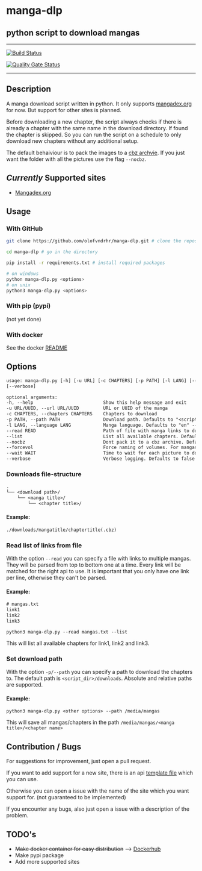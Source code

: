 # manga-dlp

## python script to download mangas

---

[![Build Status](https://drone.44net.ch/api/badges/olofvndrhr/manga-dlp/status.svg)](https://drone.44net.ch/olofvndrhr/manga-dlp)

[![Quality Gate Status](https://sonarqube.44net.ch/api/project_badges/measure?project=olofvndrhr%3Amanga-dlp&metric=alert_status&token=677dfde6a5c7ea85463eb2fe4133c47f71494494)](https://sonarqube.44net.ch/dashboard?id=olofvndrhr%3Amanga-dlp)

---

## Description

A manga download script written in python. It only supports [mangadex.org](https://mangadex.org/) for now. But support
for other sites is planned.

Before downloading a new chapter, the script always checks if there is already a chapter with the same name in the
download directory. If found the chapter is skipped. So you can run the script on a schedule to only download new
chapters without any additional setup.

The default behaiviour is to pack the images to a [cbz archvie](https://en.wikipedia.org/wiki/Comic_book_archive). If
you just want the folder with all the pictures use the flag `--nocbz`.

## *Currently* Supported sites

* [Mangadex.org](https://mangadex.org/)

## Usage

### With GitHub

```sh
git clone https://github.com/olofvndrhr/manga-dlp.git # clone the repository

cd manga-dlp # go in the directory

pip install -r requirements.txt # install required packages

# on windows
python manga-dlp.py <options>
# on unix
python3 manga-dlp.py <options>
```

### With pip (pypi)

(not yet done)

### With docker

See the docker [README](./docker/README.md)

## Options

```txt
usage: manga-dlp.py [-h] [-u URL] [-c CHAPTERS] [-p PATH] [-l LANG] [--read READ] [--list] [--nocbz] [--forcevol] [--wait WAIT]
[--verbose]

optional arguments:
-h, --help                          Show this help message and exit
-u URL/UUID, --url URL/UUID         URL or UUID of the manga
-c CHAPTERS, --chapters CHAPTERS    Chapters to download
-p PATH, --path PATH                Download path. Defaults to "<script_dir>/downloads"
-l LANG, --language LANG            Manga language. Defaults to "en" --> english
--read READ                         Path of file with manga links to download. One per line
--list                              List all available chapters. Defaults to false
--nocbz                             Dont pack it to a cbz archive. Defaults to false
--forcevol                          Force naming of volumes. For mangas where chapters reset each volume
--wait WAIT                         Time to wait for each picture to download in seconds(float). Defaults 0.5
--verbose                           Verbose logging. Defaults to false
```

### Downloads file-structure

```txt
.
└── <download path>/
    └── <manga title>/
        └── <chapter title>/
```

#### Example:

```txt
./downloads/mangatitle/chaptertitle(.cbz)
```

### Read list of links from file

With the option `--read` you can specify a file with links to multiple mangas. They will be parsed from top to bottom
one at a time. Every link will be matched for the right api to use. It is important that you only have one link per
line, otherwise they can't be parsed.

#### Example:

```txt
# mangas.txt
link1
link2
link3
```

`python3 manga-dlp.py --read mangas.txt --list`

This will list all available chapters for link1, link2 and link3.

### Set download path

With the option `-p/--path` you can specify a path to download the chapters to. The default path
is `<script_dir>/downloads`. Absolute and relative paths are supported.

#### Example:

`python3 manga-dlp.py <other options> --path /media/mangas`

This will save all mangas/chapters in the path `/media/mangas/<manga title>/<chapter name>`

## Contribution / Bugs

For suggestions for improvement, just open a pull request.

If you want to add support for a new site, there is an api [template file](./contrib/api_template.py) which you can use.

Otherwise you can open a issue with the name of the site which you want support for. (not guaranteed to be implemented)

If you encounter any bugs, also just open a issue with a description of the problem.

## TODO's

* <del>Make docker container for easy distribution</del>
  --> [Dockerhub](https://hub.docker.com/repository/docker/olofvndrhr/manga-dlp)
* Make pypi package
* Add more supported sites



